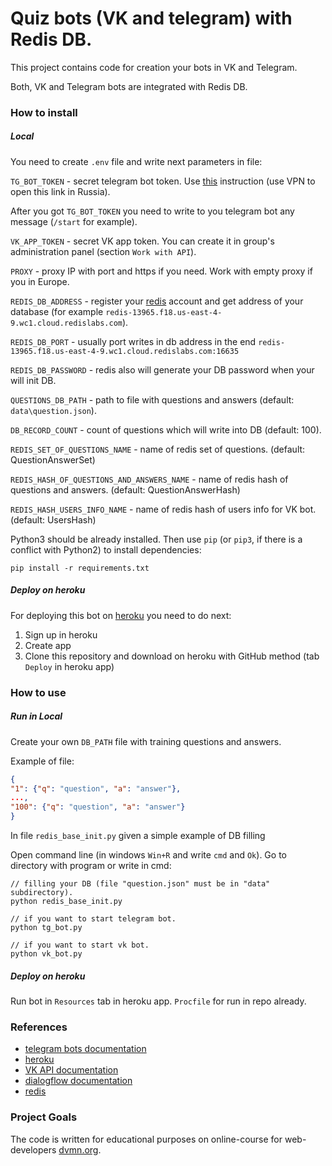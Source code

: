 # Quiz bots (VK and telegram) with Redis DB.

This project contains code for creation your bots in VK and Telegram.

Both, VK and Telegram bots are integrated with Redis DB.

### How to install

##### Local

You need to create `.env` file and write next parameters in file:

`TG_BOT_TOKEN` - secret telegram bot token. Use [this](https://core.telegram.org/bots#creating-a-new-bot) instruction (use VPN to open this link in Russia).

After you got `TG_BOT_TOKEN` you need to write to you telegram bot any message (`/start` for example).
    
`VK_APP_TOKEN` - secret VK app token. You can create it in group's administration panel (section `Work with API`).

`PROXY` - proxy IP with port and https if you need. Work with empty proxy if you in Europe.

`REDIS_DB_ADDRESS` - register your [redis](https://redislabs.com/) account and get address of your database (for example `redis-13965.f18.us-east-4-9.wc1.cloud.redislabs.com`).

`REDIS_DB_PORT` - usually port writes in db address in the end `redis-13965.f18.us-east-4-9.wc1.cloud.redislabs.com:16635`

`REDIS_DB_PASSWORD` - redis also will generate your DB password when your will init DB.

`QUESTIONS_DB_PATH` - path to file with questions and answers (default: `data\question.json`).

`DB_RECORD_COUNT` - count of questions which will write into DB (default: 100).

`REDIS_SET_OF_QUESTIONS_NAME` - name of redis set of questions. (default: QuestionAnswerSet)

`REDIS_HASH_OF_QUESTIONS_AND_ANSWERS_NAME` - name of redis hash of questions and answers. (default: QuestionAnswerHash)

`REDIS_HASH_USERS_INFO_NAME` - name of redis hash of users info for VK bot. (default: UsersHash)

Python3 should be already installed. 
Then use `pip` (or `pip3`, if there is a conflict with Python2) to install dependencies:
```
pip install -r requirements.txt
```

##### Deploy on heroku

For deploying this bot on [heroku](https://heroku.com) you need to do next:

1) Sign up in heroku
2) Create app
3) Clone this repository and download on heroku with GitHub method (tab `Deploy` in heroku app)
    
### How to use

##### Run in Local

Create your own `DB_PATH` file with training questions and answers.

Example of file:

```json
{
"1": {"q": "question", "a": "answer"},
...,
"100": {"q": "question", "a": "answer"}
}
```

In file `redis_base_init.py` given a simple example of DB filling

Open command line (in windows `Win+R` and write `cmd` and `Ok`). Go to directory with program or write in cmd:

```
// filling your DB (file "question.json" must be in "data" subdirectory).
python redis_base_init.py 
```

```
// if you want to start telegram bot.
python tg_bot.py 
```
```
// if you want to start vk bot.
python vk_bot.py
```

##### Deploy on heroku

Run bot in `Resources` tab in heroku app. `Procfile` for run in repo already.

### References

- [telegram bots documentation](https://core.telegram.org/bots#creating-a-new-bot)
- [heroku](https://heroku.com)
- [VK API documentation](https://vk.com/dev/first_guide)
- [dialogflow documentation](https://cloud.google.com/dialogflow/docs/)
- [redis](https://redislabs.com/)

### Project Goals

The code is written for educational purposes on online-course for web-developers [dvmn.org](https://dvmn.org/).
